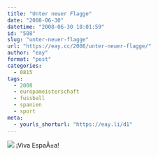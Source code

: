 ```yaml
---
title: "Unter neuer Flagge"
date: "2008-06-30"
datetime: "2008-06-30 18:01:59"
id: "588"
slug: "unter-neuer-flagge"
url: "https://eay.cc/2008/unter-neuer-flagge/"
author: "eay"
format: "post"
categories:
  - 0815
tags:
  - 2008
  - europameisterschaft
  - fussball
  - spanien
  - sport
meta:
  - yourls_shorturl: "https://eay.li/d1"
---
```


![](/uploads/2008/spanien.gif) ¡Viva EspaÃ±a!
